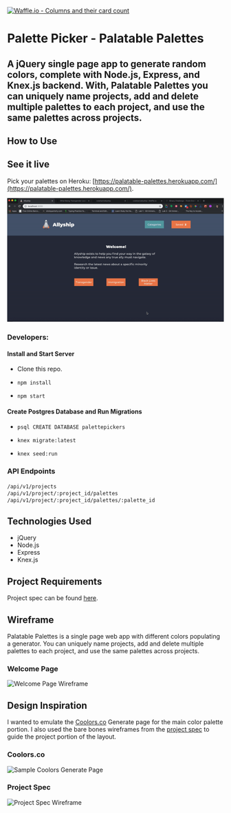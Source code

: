 [![Waffle.io - Columns and their card count](https://badge.waffle.io/colehart/palette-picker.svg?columns=all)](https://waffle.io/colehart/palette-picker)

# Palette Picker - Palatable Palettes

## A jQuery single page app to generate random colors, complete with Node.js, Express, and Knex.js backend. With, Palatable Palettes you can uniquely name projects, add and delete multiple palettes to each project, and use the same palettes across projects.

## How to Use

## See it live
Pick your palettes on Heroku: [https://palatable-palettes.herokuapp.com/](https://palatable-palettes.herokuapp.com/).

![A screen recording of the app](https://github.com/colehart/allyship/blob/master/src/assets/images/screenRecording.gif "App Screen Recording")

### Developers:
#### Install and Start Server
* Clone this repo.

* `npm install`

* `npm start`

#### Create Postgres Database and Run Migrations
*  `psql CREATE DATABASE palettepickers`

* `knex migrate:latest`

* `knex seed:run`

### API Endpoints
```
/api/v1/projects
/api/v1/project/:project_id/palettes
/api/v1/project/:project_id/palettes/:palette_id
```

## Technologies Used
- jQuery
- Node.js
- Express
- Knex.js

## Project Requirements
Project spec can be found [here](http://frontend.turing.io/projects/palette-picker.html).

## Wireframe
Palatable Palettes is a single page web app with different colors populating a generator. You can uniquely name projects, add and delete multiple palettes to each project, and use the same palettes across projects.

### Welcome Page
![Welcome Page Wireframe](https://github.com/colehart/allyship/blob/master/src/assets/images/desktop%E2%80%93%201.png "Welcome Page Wireframe")

## Design Inspiration
I wanted to emulate the [Coolors.co](https://coolors.co/464655-94958b-b7b6c1-d5cfe1-eddfef) Generate page for the main color palette portion. I also used the bare bones wireframes from the [project spec](http://frontend.turing.io/projects/palette-picker.html) to guide the project portion of the layout.

### Coolors.co
![Sample Coolors Generate Page]('./public/assets/images/coolorsScreenshot.png' "Sample Coolors Generated Palette")

### Project Spec
![Project Spec Wireframe](http://frontend.turing.io/assets/images/palette-picker-wireframe.png "Project Spec Wireframe")
